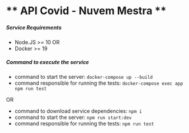 # ** API Covid - Nuvem Mestra **

##### **Service Requirements**

- Node.JS >= 10
OR
- Docker >= 19

##### **Command to execute the service**

- command to start the server: `docker-compose up --build`
- command responsible for running the tests: `docker-compose exec app npm run test`

OR 

- command to download service dependencies: `npm i`
- command to start the server: `npm run start:dev`
- command responsible for running the tests: `npm run test`
